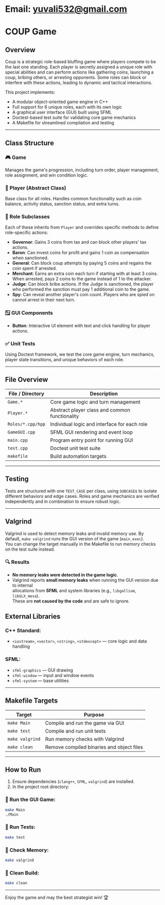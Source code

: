 # Email: yuvali532@gmail.com
# COUP Game

## Overview

Coup is a strategic role-based bluffing game where players compete to be the last one standing. Each player is secretly assigned a unique role with special abilities and can perform actions like gathering coins, launching a coup, bribing others, or arresting opponents. Some roles can block or interfere with these actions, leading to dynamic and tactical interactions.

This project implements:

* A modular object-oriented game engine in C++
* Full support for 6 unique roles, each with its own logic
* A graphical user interface (GUI) built using SFML
* Doctest-based test suite for validating core game mechanics
* A Makefile for streamlined compilation and testing

---

## Class Structure

### 🎮 Game

Manages the game's progression, including turn order, player management, role assignment, and win condition logic.

### 👤 Player (Abstract Class)

Base class for all roles. Handles common functionality such as coin balance, activity status, sanction status, and extra turns.

### 🧩 Role Subclasses

Each of these inherits from `Player` and overrides specific methods to define role-specific actions:

* **Governor**: Gains 3 coins from tax and can block other players' tax actions.
* **Baron**: Can invest coins for profit and gains 1 coin as compensation when sanctioned.
* **General**: Can block coup attempts by paying 5 coins and regains the coin spent if arrested.
* **Merchant**: Earns an extra coin each turn if starting with at least 3 coins. When arrested, pays 2 coins to the game instead of 1 to the attacker.
* **Judge**: Can block bribe actions. If the Judge is sanctioned, the player who performed the sanction must pay 1 additional coin to the game.
* **Spy**: Can reveal another player's coin count. Players who are spied on cannot arrest in their next turn.

### 🪟 GUI Components

* **Button**: Interactive UI element with text and click handling for player actions.

### ✅ Unit Tests

Using Doctest framework, we test the core game engine, turn mechanics, player state transitions, and unique behaviors of each role.

---

## File Overview

| File / Directory  | Description                                    |
| ----------------- | ---------------------------------------------- |
| `Game.*`          | Core game logic and turn management            |
| `Player.*`        | Abstract player class and common functionality |
| `Roles/*.cpp/hpp` | Individual logic and interface for each role   |
| `GameGUI.cpp`     | SFML GUI rendering and event loop              |
| `main.cpp`        | Program entry point for running GUI            |
| `test.cpp`        | Doctest unit test suite                        |
| `makefile`        | Build automation targets                       |

---

## Testing

Tests are structured with one `TEST_CASE` per class, using `SUBCASE`s to isolate different behaviors and edge cases. Roles and game mechanics are verified independently and in combination to ensure robust logic.

---

## Valgrind

Valgrind is used to detect memory leaks and invalid memory use.
By default, `make valgrind` runs the GUI version of the game (`main_exec`).  
You can change the target manually in the Makefile to run memory checks on the test suite instead.

### 🔍 Results

- **No memory leaks were detected in the game logic**.
- Valgrind reports **small memory leaks** when running the GUI version due to internal  
  allocations from **SFML** and system libraries (e.g., `libgallium`, `libGLX_mesa`).  
  These are **not caused by the code** and are safe to ignore.


## External Libraries

### C++ Standard:

* `<iostream>`, `<vector>`, `<string>`, `<stdexcept>` — core logic and data handling

### SFML:

* `sfml-graphics` — GUI drawing
* `sfml-window` — input and window events
* `sfml-system` — base utilities

---

## Makefile Targets

| Target          | Purpose                                   |
| --------------- | ----------------------------------------- |
| `make Main`     | Compile and run the game via GUI          |
| `make test`     | Compile and run unit tests                |
| `make valgrind` | Run memory checks with Valgrind           |
| `make clean`    | Remove compiled binaries and object files |

---

## How to Run

1. Ensure dependencies (`clang++`, `SFML`, `valgrind`) are installed.
2. In the project root directory:

### 🔹 Run the GUI Game:

```bash
make Main
./Main
```

### 🔹 Run Tests:

```bash
make test
```

### 🔹 Check Memory:

```bash
make valgrind
```

### 🔹 Clean Build:

```bash
make clean
```

---

Enjoy the game and may the best strategist win! 🏆
